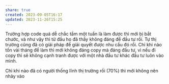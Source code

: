 ```yaml
---
share: true
created: 2023-09-05T16:17
updated: 2023-11-26T15:25
---
```

Trường hợp code quá dễ chắc tầm một tuần là làm được thì mới bị bắt chước, và như vậy thì từ đầu họ đã thấy không đáng để đầu tư rồi. Tự thị trường cũng đã có giải pháp để giải quyết được nhu cầu đó rồi. Chỉ khi nào tốn vài tháng để làm thì mới không đáng copy mà đáng đầu tư, vì nếu đi copy thì sẽ không cạnh tranh được với một nhà đầu tư khác đầu tư luôn vào mình.

Chỉ khi nào đã có người thống lĩnh thị trường rồi (70%) thì mới không nên nhảy vào